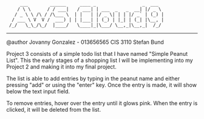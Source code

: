          ___        ______     ____ _                 _  ___  
        / \ \      / / ___|   / ___| | ___  _   _  __| |/ _ \ 
       / _ \ \ /\ / /\___ \  | |   | |/ _ \| | | |/ _` | (_) |
      / ___ \ V  V /  ___) | | |___| | (_) | |_| | (_| |\__, |
     /_/   \_\_/\_/  |____/   \____|_|\___/ \__,_|\__,_|  /_/ 
 ----------------------------------------------------------------- 

@author Jovanny Gonzalez - 013656565 CIS 3110 Stefan Bund

Project 3 consists of a simple todo list that I have named "Simple Peanut List". This the early stages of a shopping list I will be implementing into my Project 2 and making it into my final project.

The list is able to add entries by typing in the peanut name and either pressing "add" or using the "enter" key. Once the entry is made, it will show below the text input field. 

To remove entries, hover over the entry until it glows pink. When the entry is clicked, it will be deleted from the list. 


